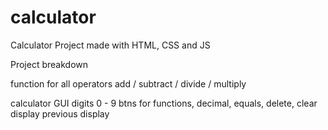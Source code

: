 # calculator
Calculator Project made with HTML, CSS and JS

Project breakdown

function for all operators
add / subtract / divide / multiply

calculator GUI
digits 0 - 9
btns for functions, decimal, equals, delete, clear
display
previous display
